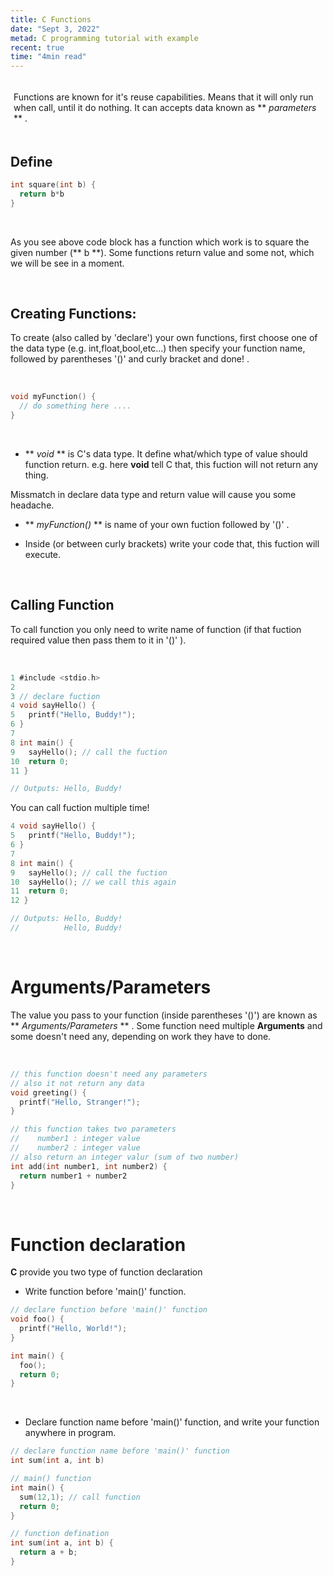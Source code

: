 ```yaml
---
title: C Functions
date: "Sept 3, 2022"
metad: C programming tutorial with example
recent: true
time: "4min read"
---
```


<script>
  import 'prism-themes/themes/prism-shades-of-purple.css'
  import CodeBox from '$lib/components/CodeBox.svelte'
  import Note from '$lib/components/Note.svelte'
  import Breaker from '$lib/components/Breaker.svelte'
  import AlsoLike from '$lib/components/youMayAlsoLike.svelte'
</script>

<div style="box-shadow: 0 5px 12px 0 rgba(255,255,255,0.4); padding: 5px; border-radius: 13px; margin-bottom: 25px">

Functions are known for it's reuse capabilities. Means that it will only run when call, until it do nothing.
It can accepts data known as ** *parameters* ** .

</div>

<Breaker />

## Define 

<CodeBox />

```c
int square(int b) {
  return b*b
}
```

<br />

As you see above code block has a function which work is to square the given number (** b **). Some functions return value and some not, which we will be see in a moment.

<br />

<Breaker />


## Creating Functions: 

To create (also called by 'declare') your own functions, first choose one of the data type (e.g. int,float,bool,etc...) then specify your function name, followed by parentheses '()' and curly bracket and done! . 

<br />

<CodeBox />

```c
void myFunction() {
  // do something here ....
}

```

<br />

- ** *void* ** is C's data type. It define what/which type of value should function return. e.g. here **void** tell C that, this fuction will not return any thing.

Missmatch in declare data type and return value will cause you some headache.

- ** *myFunction()* ** is name of your own fuction followed by '()' .

- Inside (or between curly brackets) write your code that, this fuction will execute.

<br /> 

<Breaker />

## Calling Function

To call function you only need to write name of function (if that fuction required value then pass them to it in '()'  ).

<br />

<CodeBox />

```c
1 #include <stdio.h>
2 
3 // declare fuction 
4 void sayHello() {
5   printf("Hello, Buddy!");
6 }
7
8 int main() {
9   sayHello(); // call the fuction
10  return 0;
11 }

// Outputs: Hello, Buddy!
```

You can call fuction multiple time!

<CodeBox />

```c
4 void sayHello() {
5   printf("Hello, Buddy!");
6 }
7
8 int main() {
9   sayHello(); // call the fuction
10  sayHello(); // we call this again
11  return 0;
12 }

// Outputs: Hello, Buddy!
//          Hello, Buddy!
```

<Breaker />

<br />

# Arguments/Parameters

The value you pass to your function (inside parentheses '()') are known as ** *Arguments/Parameters* ** . Some function need multiple **Arguments** and some doesn't need any, depending on work they have to done.

<br />

<CodeBox />

```c
// this function doesn't need any parameters
// also it not return any data
void greeting() {
  printf("Hello, Stranger!");
}

// this function takes two parameters 
//    number1 : integer value
//    number2 : integer value
// also return an integer valur (sum of two number)
int add(int number1, int number2) {
  return number1 + number2
}
```

<Breaker />

<br />

# Function declaration

**C** provide you two type of function declaration

- Write function before 'main()' function.

<CodeBox />

```c
// declare function before 'main()' function
void foo() {
  printf("Hello, World!");
}

int main() {
  foo(); 
  return 0;
}

```

<br />

- Declare function name before 'main()' function, and write your function anywhere in program.

<CodeBox />

```c
// declare function name before 'main()' function
int sum(int a, int b)

// main() function
int main() {
  sum(12,1); // call function
  return 0;
}

// function defination
int sum(int a, int b) {
  return a + b;
}
```

<br>

<Breaker />

<AlsoLike name="C Hello World" path="/blog/c-lang/basic" date="Sep 2, 2022"/>


